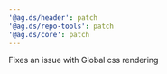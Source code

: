 ```yaml
---
'@ag.ds/header': patch
'@ag.ds/repo-tools': patch
'@ag.ds/core': patch
---
```


Fixes an issue with Global css rendering
